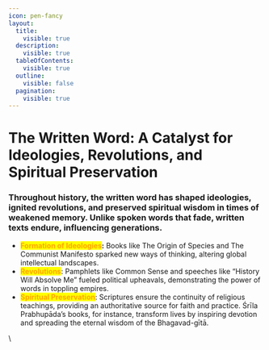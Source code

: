 ```yaml
---
icon: pen-fancy
layout:
  title:
    visible: true
  description:
    visible: true
  tableOfContents:
    visible: true
  outline:
    visible: false
  pagination:
    visible: true
---
```


# The Written Word: A Catalyst for Ideologies, Revolutions, and Spiritual Preservation

### Throughout history, the written word has shaped ideologies, ignited revolutions, and preserved spiritual wisdom in times of weakened memory. Unlike spoken words that fade, written texts endure, influencing generations.

* <mark style="color:orange;">**Formation of Ideologies**</mark>**:** Books like The Origin of Species and The Communist Manifesto sparked new ways of thinking, altering global intellectual landscapes.
* <mark style="color:orange;">**Revolutions**</mark>: Pamphlets like Common Sense and speeches like “History Will Absolve Me” fueled political upheavals, demonstrating the power of words in toppling empires.
* <mark style="color:orange;">**Spiritual Preservation**</mark>: Scriptures ensure the continuity of religious teachings, providing an authoritative source for faith and practice. Śrīla Prabhupāda’s books, for instance, transform lives by inspiring devotion and spreading the eternal wisdom of the Bhagavad-gītā.

\
